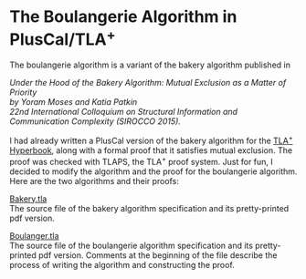 The Boulangerie Algorithm in PlusCal/TLA<sup>+</sup>
====================================================

The boulangerie algorithm is a variant of the bakery algorithm published in

_Under the Hood of the Bakery Algorithm: Mutual Exclusion as a Matter of Priority  
by Yoram Moses and Katia Patkin  
22nd International Colloquium on Structural Information and Communication Complexity (SIROCCO 2015)._

I had already written a PlusCal version of the bakery algorithm for the [TLA<sup>+</sup> Hyperbook](http://lamport.azurewebsites.net/tla/hyperbook.html), along with a formal proof that it satisfies mutual exclusion. The proof was checked with TLAPS, the TLA<sup>+</sup> proof system. Just for fun, I decided to modify the algorithm and the proof for the boulangerie algorithm. Here are the two algorithms and their proofs:

[Bakery.tla](Bakery.tla)  
    The source file of the bakery algorithm specification and its pretty-printed pdf version.

[Boulanger.tla](Boulanger.tla)  
    The source file of the boulangerie algorithm specification and its pretty-printed pdf version. Comments at the beginning of the file describe the process of writing the algorithm and constructing the proof.
